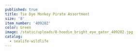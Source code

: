 ```yaml
---
published: true
title: Tie Dye Monkey Pirate Assortment
size: '8'
item_number: '409202'
color: Green
image: /static/uploads/8-hoodie_bright_eye_gator_409202.jpg
catalog:
  - sealife-wildlife
---
```


